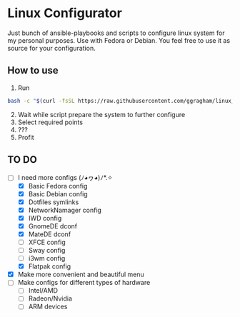 # Linux Configurator
Just bunch of ansible-playbooks and scripts to configure linux system for my personal purposes. Use with Fedora or Debian. You feel free to use it as source for your configuration.

## How to use
1. Run
```bash
bash -c "$(curl -fsSL https://raw.githubusercontent.com/ggragham/linux_configurator/master/install.sh)"
```
2. Wait while script prepare the system to further configure
3. Select required points
4. ???
5. Profit 

## TO DO
* [ ] I need more configs (ﾉ◕ヮ◕)ﾉ*.✧
    * [x] Basic Fedora config
    * [x] Basic Debian config
    * [x] Dotfiles symlinks
    * [x] NetworkNamager config
    * [x] IWD config
    * [x] GnomeDE dconf
    * [x] MateDE dconf
    * [ ] XFCE config
    * [ ] Sway config
    * [ ] i3wm config
    * [x] Flatpak config
* [x] Make more convenient and beautiful menu
* [ ] Make configs for different types of hardware
    * [ ] Intel/AMD
    * [ ] Radeon/Nvidia
    * [ ] ARM devices
